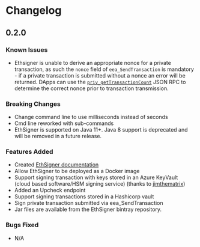 # Changelog

## 0.2.0

### Known Issues
- Ethsigner is unable to derive an appropriate nonce for a private transaction, as such the `nonce` field of `eea_SendTransaction` is mandatory - if a private transaction is submitted without a nonce an error will be returned. DApps can use the [`priv_getTransactionCount`]( (https://docs.pantheon.pegasys.tech/en/latest/Reference/Pantheon-API-Methods/#priv_gettransactioncount)) JSON RPC to determine the correct nonce prior to transaction transmission.

### Breaking Changes
- Change command line to use milliseconds instead of seconds
- Cmd line reworked with sub-commands
- EthSigner is supported on Java 11+. Java 8 support is deprecated and will be removed in a future release.

### Features Added
- Created [EthSigner documentation](https://docs.ethsigner.pegasys.tech/en/latest/)
- Allow EthSigner to be deployed as a Docker image
- Support signing transaction with keys stored in an Azure KeyVault \(cloud based software/HSM signing service\) (thanks to [jimthematrix](https://github.com/jimthematrix))
- Added an Upcheck endpoint
- Support signing transactions stored in a Hashicorp vault
- Sign private transaction submitted via eea_SendTransaction
- Jar files are available from the EthSigner bintray repository.

### Bugs Fixed
- N/A

